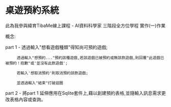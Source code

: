 # 桌遊預約系統
此為我參與緯育TibaMe線上課程 - AI資料科學家 三階段全方位學程 實作(一)作業

概念:

part 1 - 透過輸入"想看遊戲種類"得知尚可預約遊戲; 

         透過輸入"想預約..."預約該種遊戲,若該遊戲已被預約或無該款遊戲,則回覆"此遊戲已被預約！抱歉"或'並沒有此款遊戲'; 
         
         若輸入'想取消預約'則取消預約該款遊戲;
         
         並透過輸入"結束"打破迴圈
         
part 2 - 將part 1 延伸應用在Sqlite套件上,藉以創建預約表格,並隨輸入訊息需求更改表格內容或查詢。
